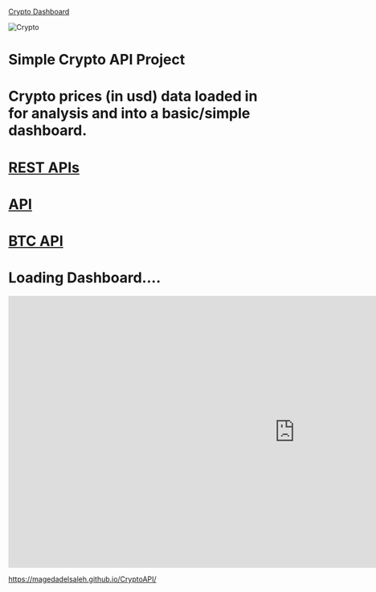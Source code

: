 [Crypto Dashboard](https://app.powerbi.com/view?r=eyJrIjoiYzAwY2Y2YWItZWI1YS00NWNiLWI4NDAtMWIzYjdlMjM2ZjAwIiwidCI6IjYwMGFiZjJmLWZkZjctNGUxNS1hY2Y3LWVlNjM1ODhhZTEzYSJ9&embedImagePlaceholder=true)


![Crypto](https://user-images.githubusercontent.com/80975738/144709963-4c91469f-d25f-4e85-b2e2-f2c8aac7de1a.jpg)

# Simple Crypto API Project
# Crypto prices (in usd) data loaded in for analysis and into a basic/simple dashboard. 
# [REST APIs](https://docs.cryptowat.ch/rest-api/markets/details)
# [API](https://api.cryptowat.ch/markets/coinbase-pro)
# [BTC API](https://api.cryptowat.ch/markets/coinbase-pro/btcusd/ohlc)

# Loading Dashboard....

<iframe title="Crypto_API_USD - Page 1" width="1140" height="541.25" src="https://app.powerbi.com/reportEmbed?reportId=8d6db256-34bd-4640-9eb0-17b5acbee4d0&autoAuth=true&ctid=600abf2f-fdf7-4e15-acf7-ee63588ae13a&config=eyJjbHVzdGVyVXJsIjoiaHR0cHM6Ly82MDBhYmYyZmZkZjc0ZTE1YWNmN2VlNjM1ODhhZTEzYS1hcGkuYW5hbHlzaXMud2luZG93cy5uZXQvIn0%3D" frameborder="0" allowFullScreen="true"></iframe>

https://magedadelsaleh.github.io/CryptoAPI/ 

